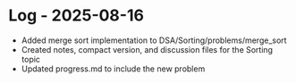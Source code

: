 # Log - 2025-08-16

- Added merge sort implementation to DSA/Sorting/problems/merge_sort
- Created notes, compact version, and discussion files for the Sorting topic
- Updated progress.md to include the new problem
